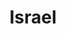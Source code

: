 ---
title: Israel
crosslinks:
- Palestine
- place
- europe
- Judaism
- palestine
- AskHistorians
- india
- Kuwait
- iranian
- AskReddit
- syriancivilwar
- IsraelPalestine
- AskAcademia
- xkcd
- vexillology
- AccidentalRenaissance
- MilitaryPorn
- vegan
- worldnews
---